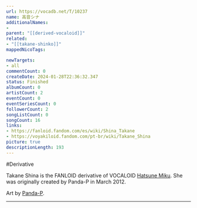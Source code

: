 ```yaml
---
url: https://vocadb.net/T/10237
name: 高音シナ
additionalNames: 
- 
parent: "[[derived-vocaloid]]"
related:
- "[[takane-shinko]]"
mappedNicoTags:

newTargets:
- all
commentCount: 0
createDate: 2024-01-28T22:36:32.347
status: Finished
albumCount: 0
artistCount: 2
eventCount: 0
eventSeriesCount: 0
followerCount: 2
songListCount: 0
songCount: 16
links: 
- https://fanloid.fandom.com/es/wiki/Shina_Takane
- https://voyakiloid.fandom.com/pt-br/wiki/Takane_Shina
picture: true
descriptionLength: 193
---
```


#Derivative

Takane Shina is the FANLOID derivative of VOCALOID [Hatsune Miku](https://vocadb.net/Ar/1). She was originally created by Panda-P in March 2012.

Art by [Panda-P](https://vocadb.net/Ar/132477).

---


